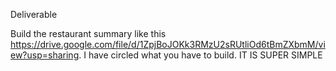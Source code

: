 Deliverable

Build the restaurant summary like this https://drive.google.com/file/d/1ZpjBoJOKk3RMzU2sRUtliOd6tBmZXbmM/view?usp=sharing. I have circled what you have to build. IT IS SUPER SIMPLE
